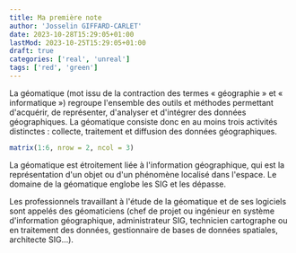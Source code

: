 ```yaml
---
title: Ma première note
author: 'Josselin GIFFARD-CARLET'
date: 2023-10-28T15:29:05+01:00
lastMod: 2023-10-25T15:29:05+01:00
draft: true
categories: ['real', 'unreal']
tags: ['red', 'green']
---
```


La géomatique (mot issu de la contraction des termes « géographie » et « informatique ») regroupe l'ensemble des outils et méthodes permettant d'acquérir, de représenter, d'analyser et d'intégrer des données géographiques. La géomatique consiste donc en au moins trois activités distinctes : collecte, traitement et diffusion des données géographiques.

```r
matrix(1:6, nrow = 2, ncol = 3)
```

La géomatique est étroitement liée à l'information géographique, qui est la représentation d'un objet ou d'un phénomène localisé dans l'espace. Le domaine de la géomatique englobe les SIG et les dépasse.

Les professionnels travaillant à l'étude de la géomatique et de ses logiciels sont appelés des géomaticiens (chef de projet ou ingénieur en système d'information géographique, administrateur SIG, technicien cartographe ou en traitement des données, gestionnaire de bases de données spatiales, architecte SIG…). 